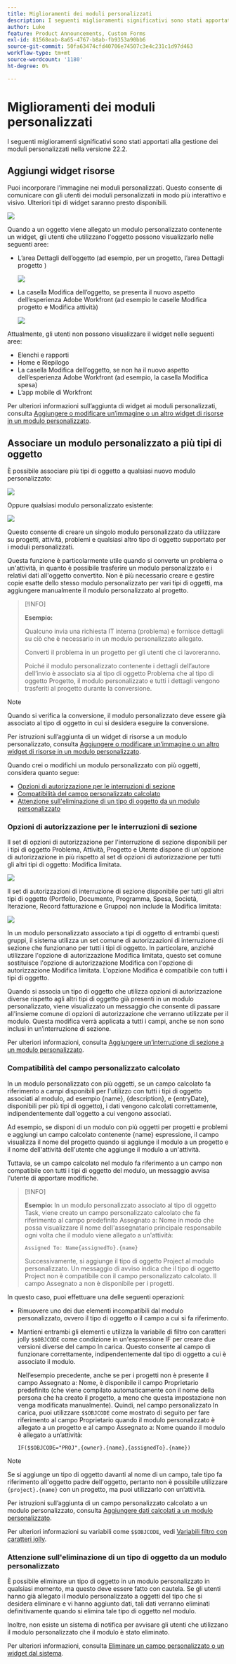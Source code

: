 ```yaml
---
title: Miglioramenti dei moduli personalizzati
description: I seguenti miglioramenti significativi sono stati apportati alla gestione dei moduli personalizzati nella versione 22.2.
author: Luke
feature: Product Announcements, Custom Forms
exl-id: 81568eab-8a65-4767-b8ab-fb9353a90bb6
source-git-commit: 50fa63474cfd40706e74507c3e4c231c1d97d463
workflow-type: tm+mt
source-wordcount: '1180'
ht-degree: 0%

---
```


# Miglioramenti dei moduli personalizzati

I seguenti miglioramenti significativi sono stati apportati alla gestione dei moduli personalizzati nella versione 22.2.

## Aggiungi widget risorse

Puoi incorporare l’immagine nei moduli personalizzati. Questo consente di comunicare con gli utenti dei moduli personalizzati in modo più interattivo e visivo. Ulteriori tipi di widget saranno presto disponibili.

![](assets/image-in-custom-form.png)

Quando a un oggetto viene allegato un modulo personalizzato contenente un widget, gli utenti che utilizzano l&#39;oggetto possono visualizzarlo nelle seguenti aree:

* L’area Dettagli dell’oggetto (ad esempio, per un progetto, l’area Dettagli progetto )&#x200B;

  ![](assets/see-image-details-page.png)

* La casella Modifica dell’oggetto, se presenta il nuovo aspetto dell’esperienza Adobe Workfront (ad esempio le caselle Modifica progetto e Modifica attività)&#x200B;

  ![](assets/image-see-in-edit.png)

Attualmente, gli utenti non possono visualizzare il widget nelle seguenti aree:&#x200B;

* Elenchi e rapporti
* Home e Riepilogo
* La casella Modifica dell’oggetto, se non ha il nuovo aspetto dell’esperienza Adobe Workfront (ad esempio, la casella Modifica spesa)
* &#x200B;L’app mobile di Workfront

Per ulteriori informazioni sull’aggiunta di widget ai moduli personalizzati, consulta [Aggiungere o modificare un’immagine o un altro widget di risorse in un modulo personalizzato](/help/quicksilver/administration-and-setup/customize-workfront/create-manage-custom-forms/add-widget-or-edit-its-properties-in-a-custom-form.md).

## Associare un modulo personalizzato a più tipi di oggetto

È possibile associare più tipi di oggetto a qualsiasi nuovo modulo personalizzato:

![](assets/new-custom-form-object-types.png)

Oppure qualsiasi modulo personalizzato esistente:

![](assets/add-object-type-existing-form.png)

Questo consente di creare un singolo modulo personalizzato da utilizzare su progetti, attività, problemi e qualsiasi altro tipo di oggetto supportato per i moduli personalizzati.

Questa funzione è particolarmente utile quando si converte un problema o un&#39;attività, in quanto è possibile trasferire un modulo personalizzato e i relativi dati all&#39;oggetto convertito. Non è più necessario creare e gestire copie esatte dello stesso modulo personalizzato per vari tipi di oggetti, ma aggiungere manualmente il modulo personalizzato al progetto.

>[!INFO]
>
>**Esempio:**
>
>Qualcuno invia una richiesta IT interna (problema) e fornisce dettagli su ciò che è necessario in un modulo personalizzato allegato.
>
>Converti il problema in un progetto per gli utenti che ci lavoreranno.
>
>Poiché il modulo personalizzato contenente i dettagli dell’autore dell’invio è associato sia al tipo di oggetto Problema che al tipo di oggetto Progetto, il modulo personalizzato e tutti i dettagli vengono trasferiti al progetto durante la conversione.

>[!NOTE]
>
>Quando si verifica la conversione, il modulo personalizzato deve essere già associato al tipo di oggetto in cui si desidera eseguire la conversione.

Per istruzioni sull’aggiunta di un widget di risorse a un modulo personalizzato, consulta [Aggiungere o modificare un’immagine o un altro widget di risorse in un modulo personalizzato](/help/quicksilver/administration-and-setup/customize-workfront/create-manage-custom-forms/add-widget-or-edit-its-properties-in-a-custom-form.md).

Quando crei o modifichi un modulo personalizzato con più oggetti, considera quanto segue:

* [Opzioni di autorizzazione per le interruzioni di sezione](#permission-options-for-section-breaks)
* [Compatibilità del campo personalizzato calcolato](#calculated-custom-field-compatibility)
* [Attenzione sull&#39;eliminazione di un tipo di oggetto da un modulo personalizzato](#caution-about-deleting-an-object-type-from-a-custom-form)

### Opzioni di autorizzazione per le interruzioni di sezione

Il set di opzioni di autorizzazione per l&#39;interruzione di sezione disponibili per i tipi di oggetto Problema, Attività, Progetto e Utente dispone di un&#39;opzione di autorizzazione in più rispetto al set di opzioni di autorizzazione per tutti gli altri tipi di oggetto: Modifica limitata.

![](assets/section-break-permissions-limited-edit.png)

Il set di autorizzazioni di interruzione di sezione disponibile per tutti gli altri tipi di oggetto (Portfolio, Documento, Programma, Spesa, Società, Iterazione, Record fatturazione e Gruppo) non include la Modifica limitata:

![](assets/section-break-permissions-no-limited-edit.png)

In un modulo personalizzato associato a tipi di oggetto di entrambi questi gruppi, il sistema utilizza un set comune di autorizzazioni di interruzione di sezione che funzionano per tutti i tipi di oggetto. In particolare, anziché utilizzare l&#39;opzione di autorizzazione Modifica limitata, questo set comune sostituisce l&#39;opzione di autorizzazione Modifica con l&#39;opzione di autorizzazione Modifica limitata. L&#39;opzione Modifica è compatibile con tutti i tipi di oggetto.

Quando si associa un tipo di oggetto che utilizza opzioni di autorizzazione diverse rispetto agli altri tipi di oggetto già presenti in un modulo personalizzato, viene visualizzato un messaggio che consente di passare all&#39;insieme comune di opzioni di autorizzazione che verranno utilizzate per il modulo. Questa modifica verrà applicata a tutti i campi, anche se non sono inclusi in un’interruzione di sezione.

Per ulteriori informazioni, consulta [Aggiungere un’interruzione di sezione a un modulo personalizzato](/help/quicksilver/administration-and-setup/customize-workfront/create-manage-custom-forms/add-a-section-break-to-a-custom-form.md).

### Compatibilità del campo personalizzato calcolato

In un modulo personalizzato con più oggetti, se un campo calcolato fa riferimento a campi disponibili per l&#39;utilizzo con tutti i tipi di oggetto associati al modulo, ad esempio {name}, {description}, e {entryDate}, disponibili per più tipi di oggetto), i dati vengono calcolati correttamente, indipendentemente dall&#39;oggetto a cui vengono associati.

Ad esempio, se disponi di un modulo con più oggetti per progetti e problemi e aggiungi un campo calcolato contenente {name} espressione, il campo visualizza il nome del progetto quando si aggiunge il modulo a un progetto e il nome dell&#39;attività dell&#39;utente che aggiunge il modulo a un&#39;attività.

Tuttavia, se un campo calcolato nel modulo fa riferimento a un campo non compatibile con tutti i tipi di oggetto del modulo, un messaggio avvisa l&#39;utente di apportare modifiche.

>[!INFO]
>
>**Esempio:** In un modulo personalizzato associato al tipo di oggetto Task, viene creato un campo personalizzato calcolato che fa riferimento al campo predefinito Assegnato a: Nome in modo che possa visualizzare il nome dell&#39;assegnatario principale responsabile ogni volta che il modulo viene allegato a un&#39;attività:
>
>```
>Assigned To: Name{assignedTo}.{name}
>```
>
>Successivamente, si aggiunge il tipo di oggetto Project al modulo personalizzato. Un messaggio di avviso indica che il tipo di oggetto Project non è compatibile con il campo personalizzato calcolato. Il campo Assegnato a non è disponibile per i progetti.

In questo caso, puoi effettuare una delle seguenti operazioni:

* Rimuovere uno dei due elementi incompatibili dal modulo personalizzato, ovvero il tipo di oggetto o il campo a cui si fa riferimento.
* Mantieni entrambi gli elementi e utilizza la variabile di filtro con caratteri jolly `$$OBJCODE` come condizione in un&#39;espressione IF per creare due versioni diverse del campo In carica. Questo consente al campo di funzionare correttamente, indipendentemente dal tipo di oggetto a cui è associato il modulo.

  Nell’esempio precedente, anche se per i progetti non è presente il campo Assegnato a: Nome, è disponibile il campo Proprietario predefinito (che viene compilato automaticamente con il nome della persona che ha creato il progetto, a meno che questa impostazione non venga modificata manualmente). Quindi, nel campo personalizzato In carica, puoi utilizzare `$$OBJCODE` come mostrato di seguito per fare riferimento al campo Proprietario quando il modulo personalizzato è allegato a un progetto e al campo Assegnato a: Nome quando il modulo è allegato a un’attività:

  ```
  IF($$OBJCODE="PROJ",{owner}.{name},{assignedTo}.{name})
  ```

>[!NOTE]
>
>  Se si aggiunge un tipo di oggetto davanti al nome di un campo, tale tipo fa riferimento all&#39;oggetto padre dell&#39;oggetto, pertanto non è possibile utilizzare `{project}.{name}` con un progetto, ma puoi utilizzarlo con un’attività.

Per istruzioni sull’aggiunta di un campo personalizzato calcolato a un modulo personalizzato, consulta [Aggiungere dati calcolati a un modulo personalizzato](/help/quicksilver/administration-and-setup/customize-workfront/create-manage-custom-forms/add-calculated-data-to-custom-form.md).

Per ulteriori informazioni su variabili come `$$OBJCODE`, vedi [Variabili filtro con caratteri jolly](/help/quicksilver/reports-and-dashboards/reports/reporting-elements/understand-wildcard-filter-variables.md).

### Attenzione sull&#39;eliminazione di un tipo di oggetto da un modulo personalizzato

È possibile eliminare un tipo di oggetto in un modulo personalizzato in qualsiasi momento, ma questo deve essere fatto con cautela. Se gli utenti hanno già allegato il modulo personalizzato a oggetti del tipo che si desidera eliminare e vi hanno aggiunto dati, tali dati verranno eliminati definitivamente quando si elimina tale tipo di oggetto nel modulo.

Inoltre, non esiste un sistema di notifica per avvisare gli utenti che utilizzano il modulo personalizzato che il modulo è stato eliminato.

Per ulteriori informazioni, consulta [Eliminare un campo personalizzato o un widget dal sistema](/help/quicksilver/administration-and-setup/customize-workfront/create-manage-custom-forms/delete-a-custom-field.md).
